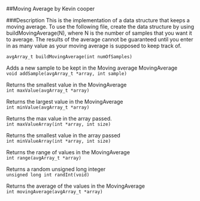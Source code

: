 ##Moving Average by Kevin cooper

###Description
This is the implementation of a data structure that keeps a moving average.  To use the following file, create the data structure by using buildMovingAverage(N), where N is the number of samples that you want it to average.  The results of the average cannot be guaranteed until you enter in as many value as your moving average is supposed to keep track of.

`avgArray_t buildMovingAverage(int numOfSamples)`

Adds a new sample to be kept in the Moving average MovingAverage<br>
`void addSample(avgArray_t *array, int sample)`

Returns the smallest value in the MovingAverage<br>
`int maxValue(avgArray_t *array)`

Returns the largest value in the MovingAverage<br>
`int minValue(avgArray_t *array)`

Returns the max value in the array passed.<br>
`int maxValueArray(int *array, int size)`

Returns the smallest value in the array passed<br>
`int minValueArray(int *array, int size)`

Returns the range of values in the MovingAverage<br>
`int range(avgArray_t *array)`

Returns a random unsigned long integer<br>
`unsigned long int randInt(void)`

Returns the average of the values in the MovingAverage<br>
`int movingAverage(avgArray_t *array)`